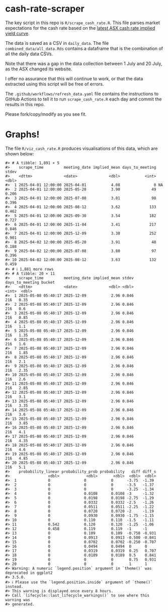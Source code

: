 
<!-- README.md is generated from README.Rmd. Please edit that file -->

# cash-rate-scraper

The key script in this repo is `R/scrape_cash_rate.R`. This file parses
market expectations for the cash rate based on the [latest ASX cash rate
implied yield
curve](https://www.asx.com.au/markets/trade-our-derivatives-market/futures-market/rba-rate-tracker).

The data is saved as a CSV in `daily_data`. The file
`combined_data/all_data.Rds` contains a dataframe that is the
combination of all the daily data CSVs.

Note that there was a gap in the data collection between 1 July and 20
July, as the ASX changed its website.

I offer no assurance that this will continue to work, or that the data
extracted using this script will be free of errors.

The `.github/workflows/refresh_data.yaml` file contains the instructions
to GitHub Actions to tell it to run `scrape_cash_rate.R` each day and
commit the results in this repo.

Please fork/copy/modify as you see fit.

# Graphs!

The file `R/viz_cash_rate.R` produces visualisations of this data, which
are shown below:

    #> # A tibble: 1,891 × 5
    #>    scrape_time         meeting_date implied_mean days_to_meeting  stdev
    #>    <dttm>              <date>              <dbl>           <int>  <dbl>
    #>  1 2025-04-01 12:00:00 2025-04-01           4.08               0 NA    
    #>  2 2025-04-01 12:00:00 2025-05-20           3.90              49  0.206
    #>  3 2025-04-01 12:00:00 2025-07-08           3.81              98  0.396
    #>  4 2025-04-01 12:00:00 2025-08-12           3.62             133  0.462
    #>  5 2025-04-01 12:00:00 2025-09-30           3.54             182  0.727
    #>  6 2025-04-01 12:00:00 2025-11-04           3.41             217  0.846
    #>  7 2025-04-01 12:00:00 2025-12-09           3.38             252  0.901
    #>  8 2025-04-02 12:00:00 2025-05-20           3.91              48  0.188
    #>  9 2025-04-02 12:00:00 2025-07-08           3.80              97  0.396
    #> 10 2025-04-02 12:00:00 2025-08-12           3.63             132  0.459
    #> # ℹ 1,881 more rows
    #> # A tibble: 20 × 11
    #>    scrape_time         meeting_date implied_mean stdev days_to_meeting bucket
    #>    <dttm>              <date>              <dbl> <dbl>           <int>  <dbl>
    #>  1 2025-05-08 05:40:17 2025-12-09           2.96 0.846             216   0.35
    #>  2 2025-05-08 05:40:17 2025-12-09           2.96 0.846             216   0.6 
    #>  3 2025-05-08 05:40:17 2025-12-09           2.96 0.846             216   0.85
    #>  4 2025-05-08 05:40:17 2025-12-09           2.96 0.846             216   1.1 
    #>  5 2025-05-08 05:40:17 2025-12-09           2.96 0.846             216   1.35
    #>  6 2025-05-08 05:40:17 2025-12-09           2.96 0.846             216   1.6 
    #>  7 2025-05-08 05:40:17 2025-12-09           2.96 0.846             216   1.85
    #>  8 2025-05-08 05:40:17 2025-12-09           2.96 0.846             216   2.1 
    #>  9 2025-05-08 05:40:17 2025-12-09           2.96 0.846             216   2.35
    #> 10 2025-05-08 05:40:17 2025-12-09           2.96 0.846             216   2.6 
    #> 11 2025-05-08 05:40:17 2025-12-09           2.96 0.846             216   2.85
    #> 12 2025-05-08 05:40:17 2025-12-09           2.96 0.846             216   3.1 
    #> 13 2025-05-08 05:40:17 2025-12-09           2.96 0.846             216   3.35
    #> 14 2025-05-08 05:40:17 2025-12-09           2.96 0.846             216   3.6 
    #> 15 2025-05-08 05:40:17 2025-12-09           2.96 0.846             216   3.85
    #> 16 2025-05-08 05:40:17 2025-12-09           2.96 0.846             216   4.1 
    #> 17 2025-05-08 05:40:17 2025-12-09           2.96 0.846             216   4.35
    #> 18 2025-05-08 05:40:17 2025-12-09           2.96 0.846             216   4.6 
    #> 19 2025-05-08 05:40:17 2025-12-09           2.96 0.846             216   4.85
    #> 20 2025-05-08 05:40:17 2025-12-09           2.96 0.846             216   5.1 
    #>    probability_linear probability_prob probability   diff diff_s
    #>                 <dbl>            <dbl>       <dbl>  <dbl>  <dbl>
    #>  1              0               0           0      -3.75  -1.39 
    #>  2              0               0           0      -3.5   -1.37 
    #>  3              0               0           0      -3.25  -1.34 
    #>  4              0               0.0108      0.0108 -3     -1.32 
    #>  5              0               0.0198      0.0198 -2.75  -1.29 
    #>  6              0               0.0332      0.0332 -2.5   -1.26 
    #>  7              0               0.0511      0.0511 -2.25  -1.22 
    #>  8              0               0.0720      0.0720 -2     -1.19 
    #>  9              0               0.0930      0.0930 -1.75  -1.15 
    #> 10              0               0.110       0.110  -1.5   -1.11 
    #> 11              0.542           0.120       0.120  -1.25  -1.06 
    #> 12              0.458           0.119       0.119  -1     -1    
    #> 13              0               0.109       0.109  -0.750 -0.931
    #> 14              0               0.0913      0.0913 -0.500 -0.841
    #> 15              0               0.0702      0.0702 -0.250 -0.707
    #> 16              0               0.0494      0.0494  0      0    
    #> 17              0               0.0319      0.0319  0.25   0.707
    #> 18              0               0.0189      0.0189  0.5    0.841
    #> 19              0               0           0       0.75   0.931
    #> 20              0               0           0       1      1
    #> Warning: A numeric `legend.position` argument in `theme()` was deprecated in ggplot2
    #> 3.5.0.
    #> ℹ Please use the `legend.position.inside` argument of `theme()` instead.
    #> This warning is displayed once every 8 hours.
    #> Call `lifecycle::last_lifecycle_warnings()` to see where this warning was
    #> generated.
